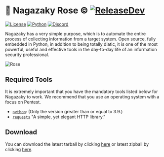 # 🌸 Nagazaky Rose &copy; [![ReleaseDev](https://img.shields.io/badge/release-development-pink)](https://github.com/TavernaDosHackers/Nagazaky)

[![License](https://img.shields.io/badge/License-MIT-critical.svg?style=flat-square-circle)](https://github.com/TavernaDosHackers/Nagazaky/blob/dev/LICENSE) 
[![Python](https://img.shields.io/badge/Python-3.9-yellow.svg?style=flat-square-circle&logo=python)](https://www.python.org/)
[![Discord](https://img.shields.io/badge/Taverna_dos_Hackers-grey.svg?style=flat-square-circle&logo=discord)](https://discord.gg/jjzWjhX)

Nagazaky has a very simple purpose, which is to automate the entire process of collecting information from a target system. Open source, fully embedded in Python, in addition to being totally diatic, it is one of the most powerful, useful and effective tools in the day-to-day life of an information security professional.

![Rose](https://i.imgur.com/KL3BNXP.gif)

## Required Tools

It is extremely important that you have the mandatory tools listed below for Nagazaky to work.
We recommend that you use an operating system with a focus on Pentest.

* [`python`](https://www.python.org/): (Only the version greater than or equal to 3.9.)
* [`requests`](https://requests.readthedocs.io/) "A simple, yet elegant HTTP library."

## Download

You can download the latest tarball by clicking [here](https://github.com/TavernaDosHackers/Nagazaky/tarball/master) or latest zipball by clicking [here](https://github.com/TavernaDosHackers/Nagazaky/zipball/master).